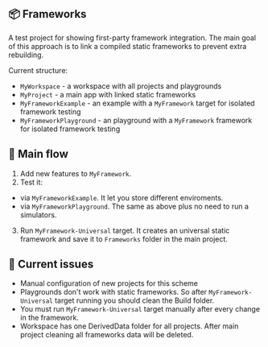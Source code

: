 ## 📦 Frameworks

A test project for showing first-party framework integration. The main goal of this approach is to link a compiled static frameworks to prevent extra rebuilding.

Current structure:
- `MyWorkspace` - a workspace with all projects and playgrounds
- `MyProject` - a main app with linked static frameworks
- `MyFrameworkExample` - an example with a `MyFramework` target for isolated framework testing
- `MyFrameworkPlayground` - an playground with a `MyFramework` framework for isolated framework testing

## 🚀 Main flow

1. Add new features to `MyFramework`.
2. Test it:
 - via `MyFrameworkExample`. It let you store different enviroments.
 - via `MyFrameworkPlayground`. The same as above plus no need to run a simulators.
3. Run `MyFramework-Universal` target. It creates an universal static framework and save it to `Frameworks` folder in the main project.

## 🤔 Current issues

- Manual configuration of new projects for this scheme
- Playgrounds don't work with static frameworks. So after `MyFramework-Universal` target running you should clean the Build folder.
- You must run `MyFramework-Universal` target manually after every change in the framework.
- Workspace has one DerivedData folder for all projects. After main project cleaning all frameworks data will be deleted.
